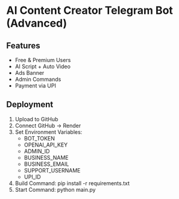 # AI Content Creator Telegram Bot (Advanced)

## Features
- Free & Premium Users
- AI Script + Auto Video
- Ads Banner
- Admin Commands
- Payment via UPI

## Deployment
1. Upload to GitHub
2. Connect GitHub → Render
3. Set Environment Variables:
   - BOT_TOKEN
   - OPENAI_API_KEY
   - ADMIN_ID
   - BUSINESS_NAME
   - BUSINESS_EMAIL
   - SUPPORT_USERNAME
   - UPI_ID
4. Build Command:
   pip install -r requirements.txt
5. Start Command:
   python main.py
